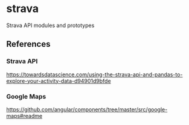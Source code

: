 # strava
Strava API modules and prototypes


## References
### Strava API
https://towardsdatascience.com/using-the-strava-api-and-pandas-to-explore-your-activity-data-d94901d9bfde

### Google Maps
https://github.com/angular/components/tree/master/src/google-maps#readme
